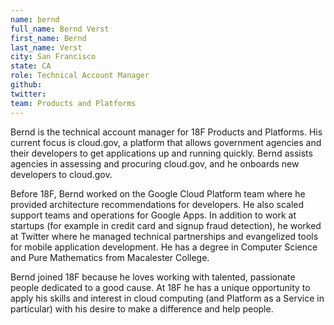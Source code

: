 ```yaml
---
name: bernd
full_name: Bernd Verst
first_name: Bernd
last_name: Verst
city: San Francisco
state: CA
role: Technical Account Manager
github: 
twitter: 
team: Products and Platforms
---
```


Bernd is the technical account manager for 18F Products and Platforms. His current focus is cloud.gov, a platform that allows government agencies and their developers to get applications up and running quickly. Bernd assists agencies in assessing and procuring cloud.gov, and he onboards new developers to cloud.gov.

Before 18F, Bernd worked on the Google Cloud Platform team where he provided architecture recommendations for developers. He also scaled support teams and operations for Google Apps. In addition to work at startups (for example in credit card and signup fraud detection), he worked at Twitter where he managed technical partnerships and evangelized tools for mobile application development. He has a degree in Computer Science and Pure Mathematics from Macalester College.

Bernd joined 18F because he loves working with talented, passionate people dedicated to a good cause. At 18F he has a unique opportunity to apply his skills and interest in cloud computing (and Platform as a Service in particular) with his desire to make a difference and help people.
